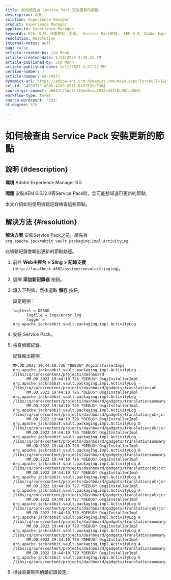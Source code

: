 ```yaml
---
title: 如何檢查由 Service Pack 安裝更新的節點
description: 說明
solution: Experience Manager
product: Experience Manager
applies-to: Experience Manager
keywords: KCS，如何，檢查節點，更新， Service Pack安裝， AEM 6.5, Adobe Experience Manager
resolution: Resolution
internal-notes: null
bug: false
article-created-by: Jim Menn
article-created-date: 1/11/2023 4:46:31 PM
article-published-by: Jim Menn
article-published-date: 1/11/2023 4:47:22 PM
version-number: 7
article-number: KA-19571
dynamics-url: https://adobe-ent.crm.dynamics.com/main.aspx?forceUCI=1&pagetype=entityrecord&etn=knowledgearticle&id=b3dafc7c-cf91-ed11-aad1-6045bd006b4b
exl-id: 24989711-d885-43e9-871f-8f67591c5904
source-git-commit: a0647c21bdff145be0cea2932ed31f8c90fa28e8
workflow-type: tm+mt
source-wordcount: '131'
ht-degree: 51%

---
```


# 如何檢查由 Service Pack 安裝更新的節點

## 說明 {#description}


<b>環境</b>
Adobe Experience Manager 6.5

<b>問題</b>
安裝AEM 6.5.12.0等Service Pack時，您可能想知道已更新的節點。

本文介紹如何使用偵錯記錄檢查這些節點。


## 解決方法 {#resolution}


<b>解決方案</b>
安裝Service Pack之前，請先為 `org.apache.jackrabbit.vault.packaging.impl.ActivityLog`.

此偵錯紀錄會輸出更新的節點路徑。

1. 前往 <b>Web主控台</b> <b>»</b> <b>Sling</b> <b>»</b> <b>記錄支援</b> (`http://localhost:4502/system/console/slinglog`)。
2. 選擇 <b>添加新記錄器</b> 按鈕。
3. 填入下列值，然後選取 <b>儲存</b> 按鈕。



   設定範例：


   ```
   loglevel = DEBUG
         logfile = logs/error.log
         logger = org.apache.jackrabbit.vault.packaging.impl.ActivityLog
   ```

4. 安裝 Service Pack。
5. 檢查偵錯紀錄.



   紀錄輸出範例：


   ```
   MM.DD.2022 19:44:10.726 *DEBUG* OsgiInstallerImpl org.apache.jackrabbit.vault.packaging.impl.ActivityLog - /libs/cq/core/content/projects/dashboard
         MM.DD.2022 19:44:10.726 *DEBUG* OsgiInstallerImpl org.apache.jackrabbit.vault.packaging.impl.ActivityLog - /libs/cq/core/content/projects/dashboard/gadgets/translationjob
         MM.DD.2022 19:44:10.726 *DEBUG* OsgiInstallerImpl org.apache.jackrabbit.vault.packaging.impl.ActivityLog - /libs/cq/core/content/projects/dashboard/gadgets/translationsummary
         MM.DD.2022 19:44:10.726 *DEBUG* OsgiInstallerImpl org.apache.jackrabbit.vault.packaging.impl.ActivityLog - /libs/cq/core/content/projects/dashboard/gadgets/translationjob/jcr:content
         MM.DD.2022 19:44:10.726 *DEBUG* OsgiInstallerImpl org.apache.jackrabbit.vault.packaging.impl.ActivityLog D /libs/cq/core/content/projects/dashboard/gadgets/translationjob/jcr:content/image
         MM.DD.2022 19:44:10.726 *DEBUG* OsgiInstallerImpl org.apache.jackrabbit.vault.packaging.impl.ActivityLog - /libs/cq/core/content/projects/dashboard/gadgets/translationsummary/jcr:content
         MM.DD.2022 19:44:10.726 *DEBUG* OsgiInstallerImpl org.apache.jackrabbit.vault.packaging.impl.ActivityLog D /libs/cq/core/content/projects/dashboard/gadgets/translationsummary/jcr:content/image
         MM.DD.2022 19:44:10.726 *DEBUG* OsgiInstallerImpl org.apache.jackrabbit.vault.packaging.impl.ActivityLog A /libs/cq/core/content/projects/dashboard/gadgets/translationjob/jcr:content/image
         MM.DD.2022 19:44:10.727 *DEBUG* OsgiInstallerImpl org.apache.jackrabbit.vault.packaging.impl.ActivityLog A /libs/cq/core/content/projects/dashboard/gadgets/translationjob/jcr:content/image/file
         MM.DD.2022 19:44:10.727 *DEBUG* OsgiInstallerImpl org.apache.jackrabbit.vault.packaging.impl.ActivityLog A /libs/cq/core/content/projects/dashboard/gadgets/translationjob/jcr:content/image/file/jcr:content
         MM.DD.2022 19:44:10.727 *DEBUG* OsgiInstallerImpl org.apache.jackrabbit.vault.packaging.impl.ActivityLog U /libs/cq/core/content/projects/dashboard/gadgets/translationjob/jcr:content/image/file/jcr:content/jcr:data
         MM.DD.2022 19:44:10.728 *DEBUG* OsgiInstallerImpl org.apache.jackrabbit.vault.packaging.impl.ActivityLog A /libs/cq/core/content/projects/dashboard/gadgets/translationsummary/jcr:content/image
         MM.DD.2022 19:44:10.729 *DEBUG* OsgiInstallerImpl org.apache.jackrabbit.vault.packaging.impl.ActivityLog A /libs/cq/core/content/projects/dashboard/gadgets/translationsummary/jcr:content/image/file
         MM.DD.2022 19:44:10.729 *DEBUG* OsgiInstallerImpl org.apache.jackrabbit.vault.packaging.impl.ActivityLog A /libs/cq/core/content/projects/dashboard/gadgets/translationsummary/jcr:content/image/file/jcr:content
         MM.DD.2022 19:44:10.729 *DEBUG* OsgiInstallerImpl org.apache.jackrabbit.vault.packaging.impl.ActivityLog U /libs/cq/core/content/projects/dashboard/gadgets/translationsummary/jcr:content/image/file/jcr:content/jcr:data
   ```

6. 根據需要刪除偵錯紀錄設定。

